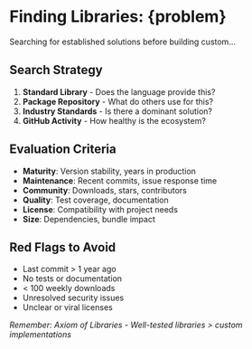 # Finding Libraries: {problem}

Searching for established solutions before building custom...

## Search Strategy

1. **Standard Library** - Does the language provide this?
2. **Package Repository** - What do others use for this?
3. **Industry Standards** - Is there a dominant solution?
4. **GitHub Activity** - How healthy is the ecosystem?

## Evaluation Criteria
- **Maturity**: Version stability, years in production
- **Maintenance**: Recent commits, issue response time
- **Community**: Downloads, stars, contributors
- **Quality**: Test coverage, documentation
- **License**: Compatibility with project needs
- **Size**: Dependencies, bundle impact

## Red Flags to Avoid
- Last commit > 1 year ago
- No tests or documentation
- < 100 weekly downloads
- Unresolved security issues
- Unclear or viral licenses

*Remember: Axiom of Libraries - Well-tested libraries > custom implementations*

